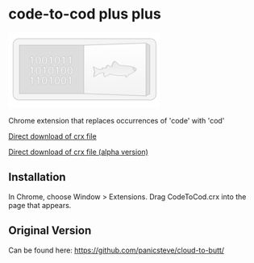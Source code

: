 code-to-cod plus plus
=============

![](logo.png)

Chrome extension that replaces occurrences of 'code' with 'cod'

[Direct download of crx file](https://github.com/mkoryak/code-to-cod/blob/master/CodeToCod.crx?raw=true)

[Direct download of crx file (alpha version)](https://github.com/mkoryak/code-to-cod/blob/master/CodeToCod-alpha.crx?raw=true)


Installation
------------

In Chrome, choose Window > Extensions.  Drag CodeToCod.crx into the page that appears.


Original Version
--------------

Can be found here: https://github.com/panicsteve/cloud-to-butt/